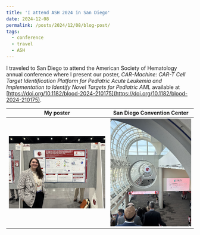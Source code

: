 ```yaml
---
title: 'I attend ASH 2024 in San Diego'
date: 2024-12-08
permalink: /posts/2024/12/08/blog-post/
tags:
  - conference
  - travel
  - ASH
---
```


I traveled to San Diego to attend the American Society of Hematology annual conference where I present our poster, *CAR-Machine: CAR-T Cell Target Identification Platform for Pediatric Acute Leukemia and Implementation to Identify Novel Targets for Pediatric AML* available at [https://doi.org/10.1182/blood-2024-210175](https://doi.org/10.1182/blood-2024-210175).

My poster            |  San Diego Convention Center
:-------------------------:|:-------------------------:
![ASH building](/images/ash2024_poster.jpg)  |  ![ASH building](/images/ash2024_building.jpg)


